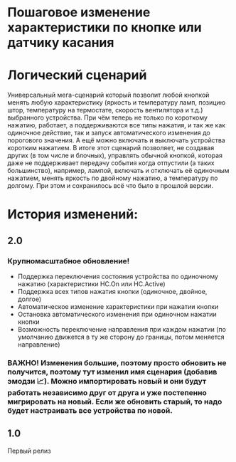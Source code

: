 # Пошаговое изменение характеристики по кнопке или датчику касания
# Логический сценарий

Универсальный мега-сценарий который позволит любой кнопкой менять любую характеристику (яркость и температуру ламп, позицию штор, температуру на термостате, скорость вентилятора и т.д.) выбранного устройства. При чём теперь не только по короткому нажатию, работает, а поддерживаются все типы нажатия, и так же как одиночное действие, так и запуск автоматического изменения до порогового значения. А ещё можно включать и выключать устройства коротким нажатием. 
В итоге этот сценарий позволяет, не создавая других (в том числе и блочных), управлять обычной кнопкой, которая даже не поддерживает передачу события когда отпустили (а таких большинство), например, лампой, включать и отключать её одиночным нажатием, менять яркость по двойному нажатию, а температуру по долгому.
При этом и сохранилось всё что было в прошлой версии.


# История изменений:

## 2.0
### Крупномасштабное обновление!
- Поддержка переключения состояния устройства по одиночному нажатию (характеристики HC.On или HC.Active)
- Поддержка всех типов нажатия кнопки (одиночное, двойное, долгое)
- Автоматическое изменение характеристики при нажатии кнопки
- Остановка автоматического изменения при одиночном нажатии кнопки
- Возможность переключение направления при каждом нажатии (по умолчанию движется в ту же сторону до границы, потом меняется направление)
### ВАЖНО! Изменения большие, поэтому просто обновить не получится, поэтому тут изменил имя сценария (добавив эмодзи 📈). Можно импортировать новый и они будут работать независимо друг от друга и уже постепенно мигрировать на новый. Если же обновить старый, то надо будет настраивать все устройства по новой.


## 1.0
Первый релиз